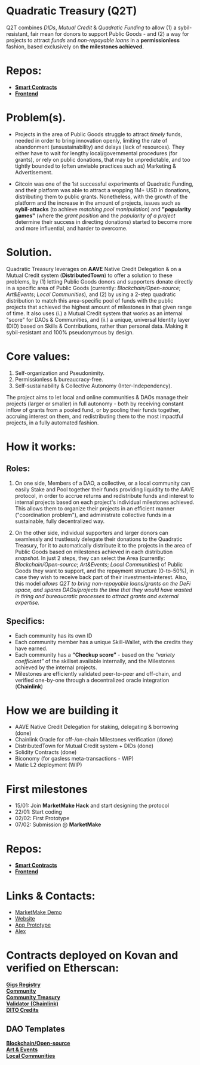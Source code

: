 # Quadratic Treasury (Q2T)
Q2T combines _DIDs_, _Mutual Credit_ & _Quadratic Funding_ to allow (1) a sybil-resistant, fair mean for donors to support Public Goods - and (2) a way for projects to attract _funds_ and _non-repayable loans_ in a **permissionless** fashion, based exclusively on **the milestones achieved**.

# Repos:
- [**Smart Contracts**](https://github.com/Q2T-Fund/Q2T-Fund-contracts)
- [**Frontend**](https://github.com/Q2T-Fund/Q2T-Fund-frontend)

# Problem(s).
- Projects in the area of Public Goods struggle to attract _timely_ funds, needed in order to bring innovation openly, limiting the rate of abandonment (unsustainability) and delays (lack of resources). They either have to wait for lengthy local/governmental procedures (for grants), or rely on public donations, that may be unpredictable, and too tightly bounded to (often unviable practices such as) Marketing & Advertisement.

- Gitcoin was one of the 1st successful experiments of Quadratic Funding, and their platform was able to attract a wopping 1M+ USD in donations, distributing them to public grants. Nonetheless, with the growth of the platform and the increase in the amount of projects, issues such as **sybil-attacks** (to achieve _matching pool manipulation_) and **"popularity games"** (where the _grant position_ and the _popularity of a project_ determine their success in directing donations) started to become more and more influential, and harder to overcome.

# Solution.
Quadratic Treasury leverages on **AAVE** Native Credit Delegation & on a Mutual Credit system (**DistributedTown**) to offer a solution to these problems, by (1) letting Public Goods donors and supporters donate directly in a specific area of Public Goods (currently: _Blockchain/Open-source_; _Art&Events_; _Local Communities_), and (2) by using a 2-step quadratic distribution to match this area-specific pool of funds with the public projects that achieved the highest amount of milestones in that given range of time. It also uses (i.) a Mutual Credit system that works as an internal "score" for DAOs & Communities, and (ii.) a unique, universal Identity layer (DID) based on Skills & Contributions, rather than personal data. Making it sybil-resistant and 100% pseudonymous by design.

# Core values:
1. Self-organization and Pseudonimity.
2. Permissionless & bureaucracy-free.
3. Self-sustainability & Collective Autonomy (Inter-Independency). 

The project aims to let local and online communities & DAOs manage their projects (larger or smaller) in full autonomy - both by receiving constant inflow of grants from a pooled fund, or by pooling their funds together, accruing interest on them, and redistributing them to the most impactful projects, in a fully automated fashion.

# How it works:
## Roles:
1. On one side, Members of a DAO, a collective, or a local community can easily Stake and Pool together their funds providing liquidity to the AAVE protocol, in order to accrue returns and redistribute funds and interest to internal projects based on each project's individual milestones achieved. This allows them to organize their projects in an efficient manner ("coordination problem"), and administrate collective funds in a sustainable, fully decentralized way.

2. On the other side, individual supporters and larger donors can seamlessly and trustlessly delegate their donations to the Quadratic Treasury, for it to automatically distribute it to the projects in the area of Public Goods based on milestones achieved in each distribution _snapshot_. In just 2 steps, they can select the Area (currently: _Blockchain/Open-source_; _Art&Events_; _Local Communities_) of Public Goods they want to support, and the repayment structure (0-to-50%), in case they wish to receive back part of their investment+interest. Also, this model _allows Q2T to bring non-repayable loans/grants on the DeFi space, and spares DAOs/projects the time that they would have wasted in tiring and bureaucratic processes to attract grants and external expertise._

## Specifics:
- Each community has its own ID
- Each community member has a unique Skill-Wallet, with the credits they have earned. 
- Each community has a __“Checkup score”__ - based on the *“variety coefficient”* of the skillset available internally, and the Milestones achieved by the internal projects. 
- Milestones are efficiently validated peer-to-peer and off-chain, and verified one-by-one through a decentralized oracle integration (**Chainlink**)

# How we are building it
- AAVE Native Credit Delegation for staking, delegating & borrowing (done)
- Chainlink Oracle for off-/on-chain Milestones verification (done)
- DistributedTown for Mutual Credit system + DIDs (done)
- Solidity Contracts (done)
- Biconomy (for gasless meta-transactions - WIP) 
- Matic L2 deployment (WIP)

# First milestones
- 15/01: Join __MarketMake Hack__ and start designing the protocol
- 22/01: Start coding
- 02/02: First Prototype
- 07/02: Submission @ __MarketMake__

# Repos:
- [**Smart Contracts**](https://github.com/Q2T-Fund/Q2T-Fund-contracts)
- [**Frontend**](https://github.com/Q2T-Fund/Q2T-Fund-frontend)

# Links & Contacts:
- [MarketMake Demo]()
- [Website](https://q2t.fund)
- [App Prototype](https://app.q2t.fund)
- [Alex](https://t.me/jabyl)

# Contracts deployed on Kovan and verified on Etherscan:
[**Gigs Registry**](https://kovan.etherscan.io/address/0x702fD6F0eb39FA5911106C27b488771C14fa0127#code)<br />
[**Community**](https://kovan.etherscan.io/address/0xb9d61c7D119163598Ae45c2b6c01A9C4607F7984#code)<br />
[**Community Treasury**](https://kovan.etherscan.io/address/0x3CFCae3fe95f555783E13DF1ce6697602608f66D#code)<br />
[**Validator (Chainlink)**](https://kovan.etherscan.io/address/0xBe5a890Ad011709c26c31C11D24b5eCbf4cdC245#code)<br />
[**DITO Credits**](https://kovan.etherscan.io/address/0x847C0b0549bBB4c4327Fa6812cc889fbea162ee0#code)<br />
## DAO Templates
[**Blockchain/Open-source**](https://kovan.etherscan.io/address/0x912261b12Dfcb4f13c8955324870cA21676F6291#code)<br />
[**Art & Events**](https://kovan.etherscan.io/address/0x555c643cbC1119132a0736B6Fe8df2D41a09537f#code)<br />
[**Local Communities**](https://kovan.etherscan.io/address/0x98fF76Dbe4b7E931204788c676FE4D22565f825D#code)<br />
